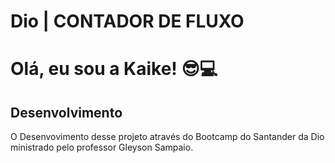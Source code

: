 
# Dio | CONTADOR DE FLUXO







# Olá, eu sou a Kaike! 😎💻


## Desenvolvimento

O Desenvovimento desse projeto através do Bootcamp do Santander da Dio ministrado pelo professor 
Gleyson Sampaio.


